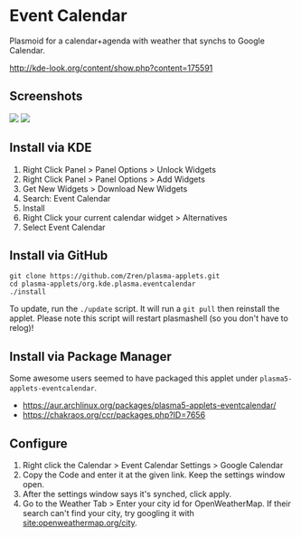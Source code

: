 # Event Calendar

Plasmoid for a calendar+agenda with weather that synchs to Google Calendar.

http://kde-look.org/content/show.php?content=175591

## Screenshots

![](https://i.imgur.com/C8uSVZf.png)
![](https://i.imgur.com/mXT23zo.png)


## Install via KDE

1. Right Click Panel > Panel Options > Unlock Widgets
2. Right Click Panel > Panel Options > Add Widgets
3. Get New Widgets > Download New Widgets
4. Search: Event Calendar
5. Install
6. Right Click your current calendar widget > Alternatives
7. Select Event Calendar

## Install via GitHub

```
git clone https://github.com/Zren/plasma-applets.git
cd plasma-applets/org.kde.plasma.eventcalendar
./install
```

To update, run the `./update` script. It will run a `git pull` then reinstall the applet. Please note this script will restart plasmashell (so you don't have to relog)!

## Install via Package Manager

Some awesome users seemed to have packaged this applet under `plasma5-applets-eventcalendar`.

* https://aur.archlinux.org/packages/plasma5-applets-eventcalendar/
* https://chakraos.org/ccr/packages.php?ID=7656


## Configure

1. Right click the Calendar > Event Calendar Settings > Google Calendar
2. Copy the Code and enter it at the given link. Keep the settings window open.
3. After the settings window says it's synched, click apply.
4. Go to the Weather Tab > Enter your city id for OpenWeatherMap. If their search can't find your city, try googling it with [site:openweathermap.org/city](https://www.google.ca/search?q=site%3Aopenweathermap.org%2Fcity+toronto).

